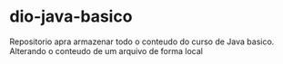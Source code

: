 # dio-java-basico
Repositorio apra armazenar todo o conteudo do curso de Java basico.
Alterando o conteudo de um arquivo de forma local